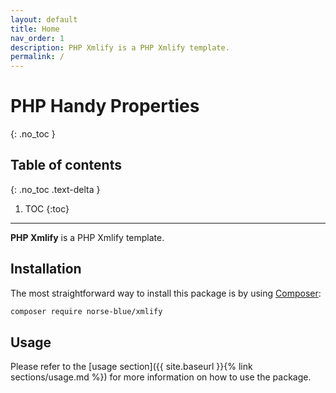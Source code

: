 ```yaml
---
layout: default
title: Home
nav_order: 1
description: PHP Xmlify is a PHP Xmlify template.
permalink: /
---
```


# PHP Handy Properties
{: .no_toc }

## Table of contents
{: .no_toc .text-delta }

1. TOC
{:toc}

---

**PHP Xmlify** is a PHP Xmlify template.

## Installation

The most straightforward way to install this package is by using [Composer](https://getcomposer.org):

```bash
composer require norse-blue/xmlify
```

## Usage

Please refer to the [usage section]({{ site.baseurl }}{% link sections/usage.md %}) for more information on how to use the package.
